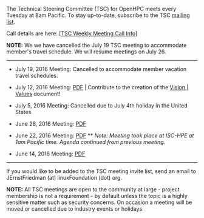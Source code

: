 The Technical Steering Committee (TSC) for OpenHPC meets every Tuesday at 8am Pacific. To stay up-to-date, subscribe to the TSC [mailing list](https://lists.openhpc.community/mailman/listinfo/openhpc-tsc). 

Call details are here: [[TSC Weekly Meeting Call Info](https://github.com/openhpc/ohpc/wiki/TSC-Weekly-Meeting-Call-Info:)]

**NOTE:** We we have cancelled the July 19 TSC meeting to accommodate member's travel schedule. We will resume meetings on July 26.

***

* July 19, 2016 Meeting: Cancelled to accommodate member vacation travel schedules.
* July 12, 2016 Meeting: [PDF](http://bit.ly/OHPCTSC20160712) | Contribute to the creation of the [Vision | Values](bit.ly/OHPCTSCVizVal) document!
* July 5, 2016 Meeting: Cancelled due to July 4th holiday in the United States
* June 28, 2016 Meeting: [PDF](http://bit.ly/ohpctsc20160628)

* June 22, 2016 Meeting: [PDF](http://bit.ly/OpenHPCTSC20160614)
** _Note: Meeting took place at ISC-HPE at 1am Pacific time. Agenda continued from previous meeting._
* June 14, 2016 Meeting: [PDF](http://bit.ly/OpenHPCTSC20160614)
<!-- * June 07, 2016 Meeting: [PDF] -->
<!-- * May 31, 2016 Meeting: [PDF] -->

***

If you would like to be added to the TSC meeting invite list, send an email to JErnstFriedman (at) linuxFoundation (dot) org.

**NOTE:** All TSC meetings are open to the community at large - project membership is not a requirement - by default unless the topic is a highly sensitive matter such as security concerns. On occasion a meeting will be moved or cancelled due to industry events or holidays. 
